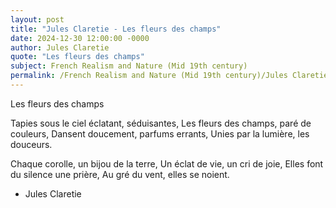 ```yaml
---
layout: post
title: "Jules Claretie - Les fleurs des champs"
date: 2024-12-30 12:00:00 -0000
author: Jules Claretie
quote: "Les fleurs des champs"
subject: French Realism and Nature (Mid 19th century)
permalink: /French Realism and Nature (Mid 19th century)/Jules Claretie/Jules Claretie - Les fleurs des champs
---
```


Les fleurs des champs

Tapies sous le ciel éclatant, séduisantes,
Les fleurs des champs, paré de couleurs,
Dansent doucement, parfums errants,
Unies par la lumière, les douceurs. 

Chaque corolle, un bijou de la terre,
Un éclat de vie, un cri de joie,
Elles font du silence une prière,
Au gré du vent, elles se noient.

- Jules Claretie
